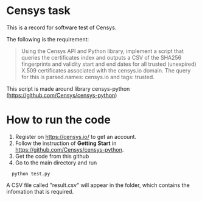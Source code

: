 # Censys task
This is a record for software test of Censys.

The following is the requirement: 
> Using the Censys API and Python library, implement a script that queries the certificates index and
outputs a CSV of the SHA256 fingerprints and validity start and end dates for all trusted (unexpired)
X.509 certificates associated with the censys.io domain. The query for this is parsed.names:
censys.io and tags: trusted.

This script is made around library censys-python (https://github.com/Censys/censys-python) 

# How to run the code
1. Register on https://censys.io/ to get an account.
2. Follow the instruction of **Getting Start** in https://github.com/Censys/censys-python.
3. Get the code from this github
4. Go to the main directory and run 
```
  python test.py
```
A CSV file called "result.csv" will appear in the folder, which contains the infomation that is required.
